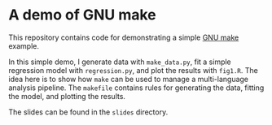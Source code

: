 # A demo of GNU make

This repository contains code for demonstrating a simple [GNU make](https://www.gnu.org/software/make/) example.

In this simple demo, I generate data with `make_data.py`, fit a simple regression model with `regression.py`, and plot the results with `fig1.R`. The idea here is to show how `make` can be used to manage a multi-language analysis pipeline. The `makefile` contains rules for generating the data, fitting the model, and plotting the results.

The slides can be found in the `slides` directory.
